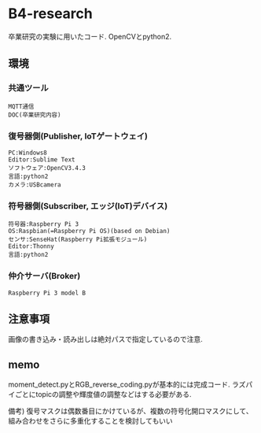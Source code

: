 # B4-research
卒業研究の実験に用いたコード. OpenCVとpython2.

## 環境

### 共通ツール
```
MQTT通信
DOC(卒業研究内容)
```

### 復号器側(Publisher, IoTゲートウェイ)

```
PC:Windows8
Editor:Sublime Text
ソフトウェア:OpenCV3.4.3
言語:python2
カメラ:USBcamera
```

### 符号器側(Subscriber, エッジ(IoT)デバイス)
```
符号器:Raspberry Pi 3
OS:Raspbian(=Raspberry Pi OS)(based on Debian)
センサ:SenseHat(Raspberry Pi拡張モジュール)
Editor:Thonny
言語:python2
```

### 仲介サーバ(Broker)
```
Raspberry Pi 3 model B
```

## 注意事項

画像の書き込み・読み出しは絶対パスで指定しているので注意.

## memo 
moment_detect.pyとRGB_reverse_coding.pyが基本的には完成コード.
ラズパイごとにtopicの調整や輝度値の調整などはする必要がある.

備考)
復号マスクは偶数番目にかけているが、複数の符号化開口マスクにして、組み合わせをさらに多重化することを検討してもいい
